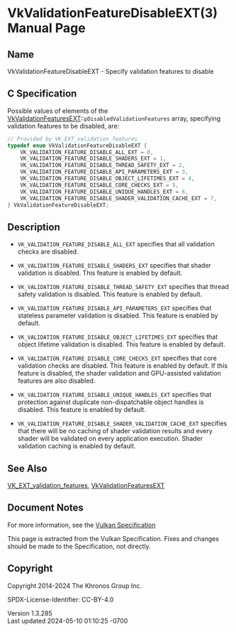 # VkValidationFeatureDisableEXT(3) Manual Page

## Name

VkValidationFeatureDisableEXT - Specify validation features to disable



## <a href="#_c_specification" class="anchor"></a>C Specification

Possible values of elements of the
[VkValidationFeaturesEXT](https://registry.khronos.org/vulkan/specs/1.3-extensions/man/html/VkValidationFeaturesEXT.html)::`pDisabledValidationFeatures`
array, specifying validation features to be disabled, are:

``` c
// Provided by VK_EXT_validation_features
typedef enum VkValidationFeatureDisableEXT {
    VK_VALIDATION_FEATURE_DISABLE_ALL_EXT = 0,
    VK_VALIDATION_FEATURE_DISABLE_SHADERS_EXT = 1,
    VK_VALIDATION_FEATURE_DISABLE_THREAD_SAFETY_EXT = 2,
    VK_VALIDATION_FEATURE_DISABLE_API_PARAMETERS_EXT = 3,
    VK_VALIDATION_FEATURE_DISABLE_OBJECT_LIFETIMES_EXT = 4,
    VK_VALIDATION_FEATURE_DISABLE_CORE_CHECKS_EXT = 5,
    VK_VALIDATION_FEATURE_DISABLE_UNIQUE_HANDLES_EXT = 6,
    VK_VALIDATION_FEATURE_DISABLE_SHADER_VALIDATION_CACHE_EXT = 7,
} VkValidationFeatureDisableEXT;
```

## <a href="#_description" class="anchor"></a>Description

- `VK_VALIDATION_FEATURE_DISABLE_ALL_EXT` specifies that all validation
  checks are disabled.

- `VK_VALIDATION_FEATURE_DISABLE_SHADERS_EXT` specifies that shader
  validation is disabled. This feature is enabled by default.

- `VK_VALIDATION_FEATURE_DISABLE_THREAD_SAFETY_EXT` specifies that
  thread safety validation is disabled. This feature is enabled by
  default.

- `VK_VALIDATION_FEATURE_DISABLE_API_PARAMETERS_EXT` specifies that
  stateless parameter validation is disabled. This feature is enabled by
  default.

- `VK_VALIDATION_FEATURE_DISABLE_OBJECT_LIFETIMES_EXT` specifies that
  object lifetime validation is disabled. This feature is enabled by
  default.

- `VK_VALIDATION_FEATURE_DISABLE_CORE_CHECKS_EXT` specifies that core
  validation checks are disabled. This feature is enabled by default. If
  this feature is disabled, the shader validation and GPU-assisted
  validation features are also disabled.

- `VK_VALIDATION_FEATURE_DISABLE_UNIQUE_HANDLES_EXT` specifies that
  protection against duplicate non-dispatchable object handles is
  disabled. This feature is enabled by default.

- `VK_VALIDATION_FEATURE_DISABLE_SHADER_VALIDATION_CACHE_EXT` specifies
  that there will be no caching of shader validation results and every
  shader will be validated on every application execution. Shader
  validation caching is enabled by default.

## <a href="#_see_also" class="anchor"></a>See Also

[VK_EXT_validation_features](https://registry.khronos.org/vulkan/specs/1.3-extensions/man/html/VK_EXT_validation_features.html),
[VkValidationFeaturesEXT](https://registry.khronos.org/vulkan/specs/1.3-extensions/man/html/VkValidationFeaturesEXT.html)

## <a href="#_document_notes" class="anchor"></a>Document Notes

For more information, see the <a
href="https://registry.khronos.org/vulkan/specs/1.3-extensions/html/vkspec.html#VkValidationFeatureDisableEXT"
target="_blank" rel="noopener">Vulkan Specification</a>

This page is extracted from the Vulkan Specification. Fixes and changes
should be made to the Specification, not directly.

## <a href="#_copyright" class="anchor"></a>Copyright

Copyright 2014-2024 The Khronos Group Inc.

SPDX-License-Identifier: CC-BY-4.0

Version 1.3.285  
Last updated 2024-05-10 01:10:25 -0700

